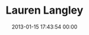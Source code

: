 ---
title: "Lauren Langley"
date: 2013-01-15 17:43:54 00:00
permalink: /ljlangley
twitter: ""
likes: [66,1545]
id: 1747
gravatar: "http://www.gravatar.com/avatar/fee7cb5537e49cba1e4cb6a1f0bb4aac"
---